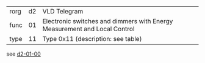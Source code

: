 
|    |   |   |
| -- | - | - |
| rorg | d2 | VLD Telegram |
| func | 01 | Electronic switches and dimmers with Energy Measurement and Local Control |
| type | 11 | Type 0x11 (description: see table) |

see [d2-01-00](d2-01-00.md)
  